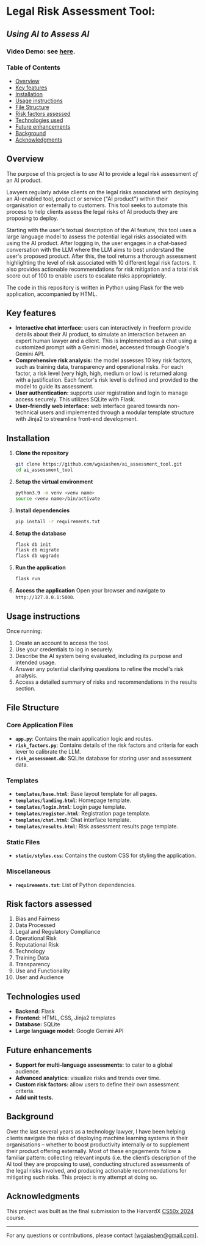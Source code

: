 # Legal Risk Assessment Tool: 
## _Using AI to Assess AI_

### Video Demo: see [here](https://youtu.be/-esWFN2BpFo).

### Table of Contents
- [Overview](#overview)
- [Key features](#key-features)
- [Installation](#installation)
- [Usage instructions](#usage-instructions)
- [File Structure](#file-structure)
- [Risk factors assessed](#risk-factors-assessed)
- [Technologies used](#technologies-used)
- [Future enhancements](#future-enhancements)
- [Background](#background)
- [Acknowledgments](#acknowledgments)

## Overview
The purpose of this project is to _use_ AI to provide a legal risk assessment _of_ an AI product. 

Lawyers regularly advise clients on the legal risks associated with deploying an AI-enabled tool, product or service ("AI product") within their organisation or externally to customers. This tool seeks to automate this process to help clients assess the legal risks of AI products they are proposing to deploy. 

Starting with the user's textual description of the AI feature, this tool uses a large language model to assess the potential legal risks associated with using the AI product. After logging in, the user engages in a chat-based conversation with the LLM where the LLM aims to best understand the user's proposed product. After this, the tool returns a thorough assessment highlighting the level of risk associated with 10 different legal risk factors. It also provides actionable recommendations for risk mitigation and a total risk score out of 100 to enable users to escalate risks appropriately.

The code in this repository is written in Python using Flask for the web application, accompanied by HTML. 

## Key features
- **Interactive chat interface:** users can interactively in freeform provide details about their AI product, to simulate an interaction between an expert human lawyer and a client. This is implemented as a chat using a customized prompt with a Gemini model, accessed through Google's Gemini API.
- **Comprehensive risk analysis:** the model assesses 10 key risk factors, such as training data, transparency and operational risks. For each factor, a risk level (very high, high, medium or low) is returned along with a justification. Each factor's risk level is defined and provided to the model to guide its assessment.
- **User authentication:** supports user registration and login to manage access securely. This utilizes SQLite with Flask.
- **User-friendly web interface:** web interface geared towards non-technical users and implemented through a modular template structure with Jinja2 to streamline front-end development.

## Installation

1. **Clone the repository**
    ```bash
    git clone https://github.com/wgaiashen/ai_assessment_tool.git
    cd ai_assessment_tool
    ```

2. **Setup the virtual environment**
    ```bash
    python3.9 -m venv <venv name>
    source <venv name>/bin/activate
    ```

3. **Install dependencies**
    ```bash
    pip install -r requirements.txt
    ```

4. **Setup the database**
    ```bash
    flask db init
    flask db migrate
    flask db upgrade
    ```

5. **Run the application**
    ```bash
    flask run
    ```

6. **Access the application**
    Open your browser and navigate to `http://127.0.0.1:5000`.

## Usage instructions

Once running:
1. Create an account to access the tool.
2. Use your credentials to log in securely.
3. Describe the AI system being evaluated, including its purpose and intended usage.
4. Answer any potential clarifying questions to refine the model's risk analysis.
5. Access a detailed summary of risks and recommendations in the results section.

## File Structure

### Core Application Files
- **`app.py`**: Contains the main application logic and routes.
- **`risk_factors.py`**: Contains details of the risk factors and criteria for each lever to calibrate the LLM.
- **`risk_assessment.db`**: SQLite database for storing user and assessment data.

### Templates
- **`templates/base.html`**: Base layout template for all pages.
- **`templates/landing.html`**: Homepage template.
- **`templates/login.html`**: Login page template.
- **`templates/register.html`**: Registration page template.
- **`templates/chat.html`**: Chat interface template.
- **`templates/results.html`**: Risk assessment results page template.

### Static Files
- **`static/styles.css`**: Contains the custom CSS for styling the application.

### Miscellaneous
- **`requirements.txt`**: List of Python dependencies.

## Risk factors assessed
1. Bias and Fairness
2. Data Processed
3. Legal and Regulatory Compliance
4. Operational Risk
5. Reputational Risk
6. Technology
7. Training Data
8. Transparency
9. Use and Functionality
10. User and Audience

## Technologies used
- **Backend:** Flask
- **Frontend:** HTML, CSS, Jinja2 templates
- **Database:** SQLite
- **Large language model:** Google Gemini API

## Future enhancements
- **Support for multi-language assessments:** to cater to a global audience.
- **Advanced analytics:** visualize risks and trends over time.
- **Custom risk factors:** allow users to define their own assessment criteria.
- **Add unit tests.** 

## Background
Over the last several years as a technology lawyer, I have been helping clients navigate the risks of deploying machine learning systems in their organisations – whether to boost productivity internally or to supplement their product offering externally. Most of these engagements follow a familiar pattern: collecting relevant inputs (i.e. the client’s description of the AI tool they are proposing to use), conducting structured assessments of the legal risks involved, and producing actionable recommendations for mitigating such risks. This project is my attempt at doing so.

## Acknowledgments
This project was built as the final submission to the HarvardX [CS50x 2024](https://cs50.harvard.edu/x/2024/) course. 

---
For any questions or contributions, please contact [wgaiashen@gmail.com].

